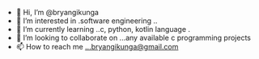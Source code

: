 - 👋 Hi, I’m @bryangikunga
- 👀 I’m interested in .software engineering ..
- 🌱 I’m currently learning ..c, python, kotlin language .
- 💞️ I’m looking to collaborate on ...any available c programming projects
- 📫 How to reach me ...bryangikunga@gmail.com 

<!---
bryangikunga/bryangikunga is a ✨ special ✨ repository because its `README.md` (this file) appears on your GitHub profile.
You can click the Preview link to take a look at your changes.
--->

